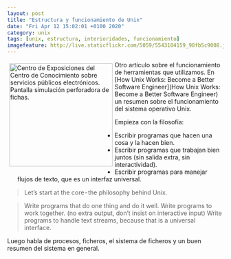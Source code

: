 ```yaml
--- 
layout: post
title: "Estructura y funcionamiento de Unix"
date: "Fri Apr 12 15:02:01 +0100 2020"
category: unix
tags: [unix, estructura, interioridades, funcionamiento]
imagefeature: http://live.staticflickr.com/5059/5543104159_98fb5c9008.jpg
---
```


<a href="https://www.flickr.com/photos/fernand0/5543104159/" title="Centro de Exposiciones del Centro de Conocimiento sobre se… "><img src="http://live.staticflickr.com/5059/5543104159_98fb5c9008.jpg" alt="Centro de Exposiciones del Centro de Conocimiento sobre servicios públicos electrónicos. Pantalla simulación perforadora de fichas. " width="240" style="float:left; margin:5px"></a>
Otro artículo sobre el funcionamiento de herramientas que utilizamos. En [How Unix Works: Become a Better Software Engineer](How Unix Works: Become a Better Software Engineer) un resumen sobre el funcionamiento del sistema operativo Unix.

Empieza con la filosofía: 

* Escribir programas que hacen una cosa y la hacen bien.
* Escribir programas que trabajan bien juntos (sin salida extra, sin interactividad).
* Escribir programas para manejar flujos de texto, que es un interfaz universal.

> Let’s start at the core - the philosophy behind Unix.

>    Write programs that do one thing and do it well.
>    Write programs to work together. (no extra output, don’t insist on interactive input)
>    Write programs to handle text streams, because that is a universal interface.

Luego habla de procesos, ficheros, el sistema de ficheros y un buen resumen del sistema en general.
